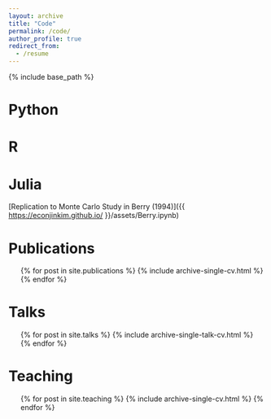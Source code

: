 ```yaml
---
layout: archive
title: "Code"
permalink: /code/
author_profile: true
redirect_from:
  - /resume
---
```


{% include base_path %}

Python
======

R
======

Julia
======
[Replication to Monte Carlo Study in Berry (1994)]({{ https://econjinkim.github.io/ }}/assets/Berry.ipynb)

Publications
======
  <ul>{% for post in site.publications %}
    {% include archive-single-cv.html %}
  {% endfor %}</ul>
  
Talks
======
  <ul>{% for post in site.talks %}
    {% include archive-single-talk-cv.html %}
  {% endfor %}</ul>
  
Teaching
======
  <ul>{% for post in site.teaching %}
    {% include archive-single-cv.html %}
  {% endfor %}</ul>
 
